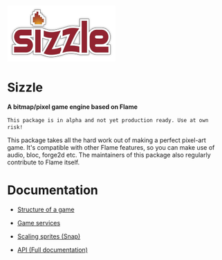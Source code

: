 ![sizzle](./../sizzle-logo.png "sizzle")


# Sizzle

**A bitmap/pixel game engine based on Flame**

```{warn}
This package is in alpha and not yet production ready. Use at own risk!
```

This package takes all the hard work out of making a perfect pixel-art game. It's compatible with
other Flame features, so you can make use of audio, bloc, forge2d etc. The maintainers of this
package also regularly contribute to Flame itself.


# Documentation

- [Structure of a game](game_structure.md)
- [Game services](services.md)
- [Scaling sprites (Snap)](snap.md)

- [API (Full documentation)](api/index.html)
